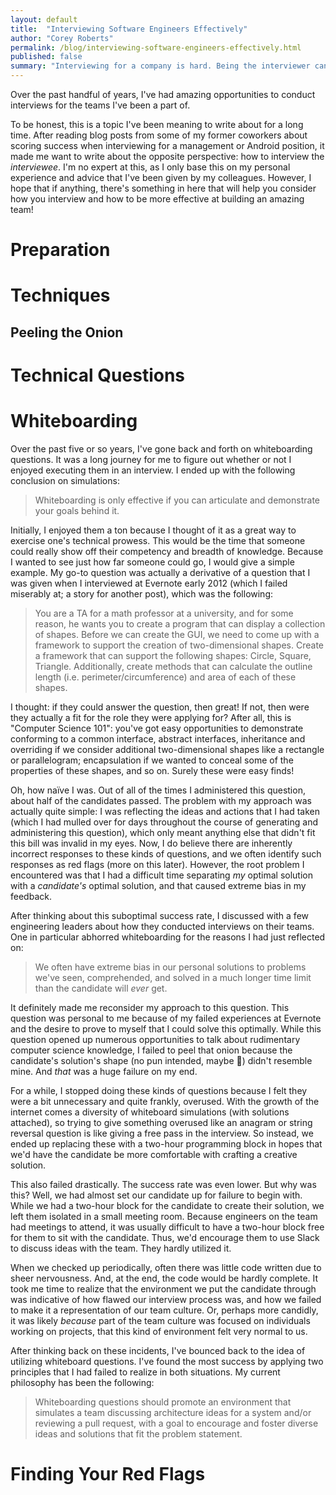 ```yaml
---
layout: default
title:  "Interviewing Software Engineers Effectively"
author: "Corey Roberts"
permalink: /blog/interviewing-software-engineers-effectively.html
published: false
summary: "Interviewing for a company is hard. Being the interviewer can be harder. There are so many ways to approach a software engineering interview, from delivering a plethora of technical questions, to simulating team or company-based environments, to whiteboarding engineering problems with a subset of people. Given the wide number of vectors to gauge someone's competency and compatibility with your team, how can you be sure that you're interviewing someone effectively?"
---
```


Over the past handful of years, I've had amazing opportunities to conduct interviews for the teams I've been a part of. 

To be honest, this is a topic I've been meaning to write about for a long time. After reading blog posts from some of my former coworkers about scoring success when interviewing for a management or Android position, it made me want to write about the opposite perspective: how to interview the *interviewee*. I'm no expert at this, as I only base this on my personal experience and advice that I've been given by my colleagues. However, I hope that if anything, there's something in here that will help you consider how you interview and how to be more effective at building an amazing team! 

# Preparation

# Techniques
## Peeling the Onion

# Technical Questions

# Whiteboarding

Over the past five or so years, I've gone back and forth on whiteboarding questions. It was a long journey for me to figure out whether or not I enjoyed executing them in an interview. I ended up with the following conclusion on simulations:

> Whiteboarding is only effective if you can articulate and demonstrate your goals behind it.

Initially, I enjoyed them a ton because I thought of it as a great way to exercise one's technical prowess. This would be the time that someone could really show off their competency and breadth of knowledge. Because I wanted to see just how far someone could go, I would give a simple example. My go-to question was actually a derivative of a question that I was given when I interviewed at Evernote early 2012 (which I failed miserably at; a story for another post), which was the following:

> You are a TA for a math professor at a university, and for some reason, he wants you to create a program that can display a collection of shapes. Before we can create the GUI, we need to come up with a framework to support the creation of two-dimensional shapes. Create a framework that can support the following shapes: Circle, Square, Triangle. Additionally, create methods that can calculate the outline length (i.e. perimeter/circumference) and area of each of these shapes. 

I thought: if they could answer the question, then great! If not, then were they actually a fit for the role they were applying for? After all, this is "Computer Science 101": you've got easy opportunities to demonstrate conforming to a common interface, abstract interfaces, inheritance and overriding if we consider additional two-dimensional shapes like a rectangle or parallelogram; encapsulation if we wanted to conceal some of the properties of these shapes, and so on. Surely these were easy finds!

Oh, how naïve I was. Out of all of the times I administered this question, about half of the candidates passed. The problem with my approach was actually quite simple: I was reflecting the ideas and actions that I had taken (which I had mulled over for days throughout the course of generating and administering this question), which only meant anything else that didn't fit this bill was invalid in my eyes. Now, I do believe there are inherently incorrect responses to these kinds of questions, and we often identify such responses as red flags (more on this later). However, the root problem I encountered was that I had a difficult time separating *my* optimal solution with a *candidate's* optimal solution, and that caused extreme bias in my feedback. 

After thinking about this suboptimal success rate, I discussed with a few engineering leaders about how they conducted interviews on their teams. One in particular abhorred whiteboarding for the reasons I had just reflected on:

> We often have extreme bias in our personal solutions to problems we've seen, comprehended, and solved in a much longer time limit than the candidate will *ever* get.

It definitely made me reconsider my approach to this question. This question was personal to me because of my failed experiences at Evernote and the desire to prove to myself that I could solve this optimally. While this question opened up numerous opportunities to talk about rudimentary computer science knowledge, I failed to peel that onion because the candidate's solution's shape (no pun intended, maybe 🙂) didn't resemble mine. And *that* was a huge failure on my end. 

For a while, I stopped doing these kinds of questions because I felt they were a bit unnecessary and quite frankly, overused. With the growth of the internet comes a diversity of whiteboard simulations (with solutions attached), so trying to give something overused like an anagram or string reversal question is like giving a free pass in the interview. So instead, we ended up replacing these with a two-hour programming block in hopes that we'd have the candidate be more comfortable with crafting a creative solution.

This also failed drastically. The success rate was even lower. But why was this? Well, we had almost set our candidate up for failure to begin with. While we had a two-hour block for the candidate to create their solution, we left them isolated in a small meeting room. Because engineers on the team had meetings to attend, it was usually difficult to have a two-hour block free for them to sit with the candidate. Thus, we'd encourage them to use Slack to discuss ideas with the team. They hardly utilized it. 

When we checked up periodically, often there was little code written due to sheer nervousness. And, at the end, the code would be hardly complete. It took me time to realize that the environment we put the candidate through was indicative of how flawed our interview process was, and how we failed to make it a representation of our team culture. Or, perhaps more candidly, it was likely *because* part of the team culture was focused on individuals working on projects, that this kind of environment felt very normal to us.

After thinking back on these incidents, I've bounced back to the idea of utilizing whiteboard questions. I've found the most success by applying two principles that I had failed to realize in both situations. My current philosophy has been the following:

> Whiteboarding questions should promote an environment that simulates a team discussing architecture ideas for a system and/or reviewing a pull request, with a goal to encourage and foster diverse ideas and solutions that fit the problem statement.




# Finding Your Red Flags 
